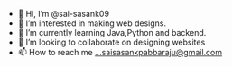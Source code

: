 - 👋 Hi, I’m @sai-sasank09
- 👀 I’m interested in making web designs.
- 🌱 I’m currently learning Java,Python and backend.
- 💞️ I’m looking to collaborate on designing websites
- 📫 How to reach me ...saisasankpabbaraju@gmail.com

<!---
sai-sasank09/sai-sasank09 is a ✨ special ✨ repository because its `README.md` (this file) appears on your GitHub profile.
You can click the Preview link to take a look at your changes.
--->
